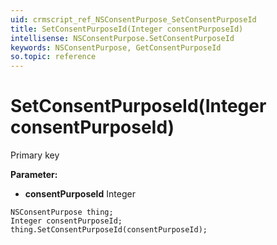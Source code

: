 ```yaml
---
uid: crmscript_ref_NSConsentPurpose_SetConsentPurposeId
title: SetConsentPurposeId(Integer consentPurposeId)
intellisense: NSConsentPurpose.SetConsentPurposeId
keywords: NSConsentPurpose, GetConsentPurposeId
so.topic: reference
---
```


# SetConsentPurposeId(Integer consentPurposeId)

Primary key

**Parameter:** 
* **consentPurposeId** Integer

```crmscript
NSConsentPurpose thing;
Integer consentPurposeId;
thing.SetConsentPurposeId(consentPurposeId);
```

